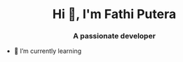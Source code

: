 <h1 align="center">Hi 👋, I'm Fathi Putera</h1>
<h3 align="center">A passionate developer</h3>

- 🌱 I’m currently learning
